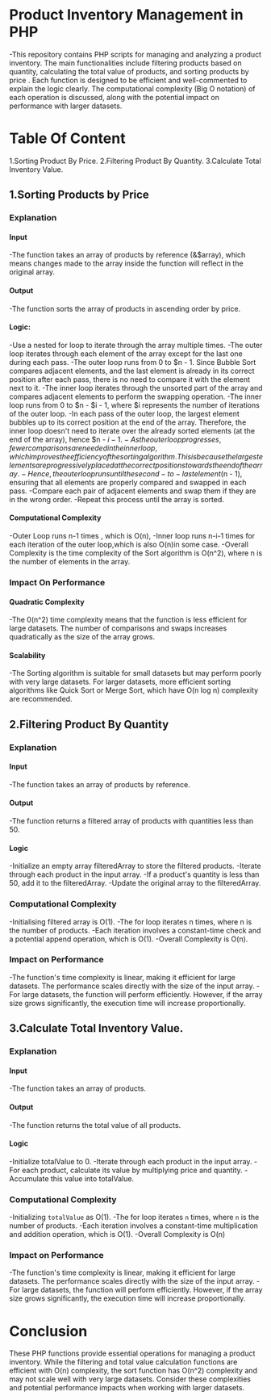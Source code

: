 # Product Inventory Management in PHP
-This repository contains PHP scripts for managing and analyzing a product inventory. The main functionalities include filtering products based on quantity, calculating the total value of products, and sorting products by price . Each function is designed to be efficient and well-commented to explain the logic clearly. The computational complexity (Big O notation) of each operation is discussed, along with the potential impact on performance with larger datasets.

# Table Of Content
1.Sorting Product By Price.
2.Filtering Product By Quantity.
3.Calculate Total Inventory Value.

## 1.Sorting Products by Price
### Explanation
#### Input
 -The function takes an array of products by reference (&$array), which means changes made to the array inside the function will reflect in the original array.
#### Output
 -The function sorts the array of products in ascending order by price.
#### Logic:
 -Use a nested for loop to iterate through the array multiple times.
 -The outer loop iterates through each element of the array except for the last one during each pass.
 -The outer loop runs from 0 to $n - 1. Since Bubble Sort compares adjacent elements, and the last element is already in its correct position after each pass, there is no need to compare it with the element next to it.
 -The inner loop iterates through the unsorted part of the array and compares adjacent elements to perform the swapping operation.
 -The inner loop runs from 0 to $n - $i - 1, where $i represents the number of iterations of the outer loop.
 -In each pass of the outer loop, the largest element bubbles up to its correct position at the end of the array. Therefore, the inner loop doesn't need to iterate over the already sorted elements (at the end of the array), hence $n - $i - 1.
 -As the outer loop progresses, fewer comparisons are needed in the inner loop, which improves the efficiency of the sorting algorithm. This is because the largest elements are progressively placed at the correct positions towards the end of the array.
 -Hence, the outer loop runs until the second-to-last element ($n - 1), ensuring that all elements are properly compared and swapped in each pass.
 -Compare each pair of adjacent elements and swap them if they are in the wrong order.
 -Repeat this process until the array is sorted.

 #### Computational Complexity
-Outer Loop runs n-1 times , which is O(n),
-Inner loop runs n-i-1 times for each iteration of the outer loop,which is also O(n)in some case.
-Overall Complexity is the time complexity of the  Sort algorithm is O(n^2), where n is the number of elements in the array.

### Impact On Performance
#### Quadratic Complexity 
 -The 0(n^2) time complexity means that the function is less efficient for large datasets. The number of comparisons and swaps increases quadratically as the size of the array grows. 
#### Scalability
 -The  Sorting algorithm is suitable for small datasets but may perform poorly with very large datasets. For larger datasets, more efficient sorting algorithms like Quick Sort or Merge Sort, which have O(n log n) complexity are recommended.




## 2.Filtering Product By Quantity
### Explanation
#### Input
 -The function takes an array of products by reference.
#### Output
-The function returns a filtered array of products with quantities less than 50. 
#### Logic
-Initialize an empty array filteredArray to store the filtered products.
-Iterate through each product in the input array.
-If a product's quantity is less than 50, add it to the filteredArray.
-Update the original array to the filteredArray.
### Computational Complexity
 -Initialising filtered array is O(1).
 -The for loop iterates n times, where n is the number of products.
 -Each iteration involves a constant-time check and a potential append operation, which is O(1).
 -Overall Complexity is O(n).
### Impact on Performance
-The function's time complexity is linear, making it efficient for large datasets. The performance scales directly with the size of the input array.
-For large datasets, the function will perform efficiently. However, if the array size grows significantly, the execution time will increase proportionally.



## 3.Calculate Total Inventory Value.
### Explanation
#### Input
-The function takes an array of products.
#### Output
-The function returns the total value of all products.
#### Logic
-Initialize totalValue to 0.
-Iterate through each product in the input array.
-For each product, calculate its value by multiplying price and quantity.
-Accumulate this value into totalValue.

### Computational Complexity
-Initializing `totalValue` as O(1).
-The for loop iterates `n` times, where `n` is the number of products.
-Each iteration involves a constant-time multiplication and addition operation, which is  O(1).
-Overall Complexity is O(n)

### Impact on Performance
-The function's time complexity is linear, making it efficient for large datasets. The performance scales directly with the size of the input array.
-For large datasets, the function will perform efficiently. However, if the array size grows significantly, the execution time will increase proportionally.

# Conclusion
These PHP functions provide essential operations for managing a product inventory. While the filtering and total value calculation functions are efficient with O(n) complexity, the  sort function has O(n^2) complexity and may not scale well with very large datasets. Consider these complexities and potential performance impacts when working with larger datasets.




